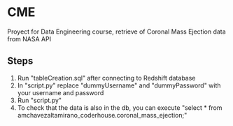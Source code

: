 # CME
Proyect for Data Engineering course, retrieve of Coronal Mass Ejection data from NASA API

## Steps
1. Run "tableCreation.sql" after connecting to Redshift database
2. In "script.py" replace "dummyUsername" and "dummyPassword" with your username and password
3. Run "script.py"
4. To check that the data is also in the db, you can execute "select * from amchavezaltamirano_coderhouse.coronal_mass_ejection;"
